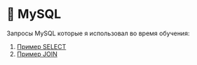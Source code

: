 # 🐬 MySQL 

Запросы MySQL которые я использовал во время обучения:
1) <a href="https://docs.google.com/spreadsheets/d/1xHtsPyGO5J7XJ8TKS5yS6-vN7o5eZqIKJNSI5ACiavA/edit?usp=sharing"> Пример SELECT </a>
2) <a href="https://docs.google.com/spreadsheets/d/1JyQYbV3uGPNuriTpOIIiZYbgc3fKe8HhOTg6ff2uF1Y/edit?usp=sharing">Пример JOIN </a>
